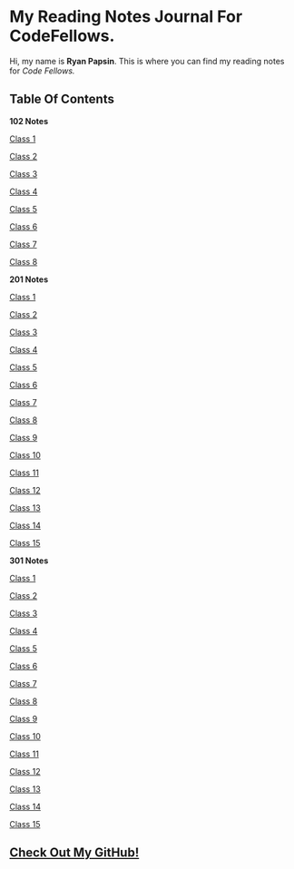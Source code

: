 # My Reading Notes Journal For CodeFellows.

Hi, my name is **Ryan Papsin**. This is where you can find my reading notes for *Code Fellows.*

## Table Of Contents ##

**102 Notes**

[Class 1](/Intro%20to%20Software%20Development/102%20Class%201%20Notes.md)

[Class 2](Intro%20to%20Software%20Development/102%20Class%201%20Notes.md)  

[Class 3](/102%20-%20Intro%20to%20Software%20Development/102%20Class%201%20Notes.md)

[Class 4](102%20-%20Intro%20to%20Software%20Development/102%20Class%201%20Notes.md)

[Class 5](/102/102%20Class%205%20Notes.md)

[Class 6](/102/102%20Class%206%20Notes.md)

[Class 7](/102/102%20Class%207%20Notes.md)

[Class 8](/102/102%20Class%208%20Notes.md)

**201 Notes**

[Class 1](/201/201%20Class%201%20Notes.md)

[Class 2](/201/201%20Class%202%20Notes.md)

[Class 3](/201/201%20Class%203%20Notes.md)

[Class 4](/201/201%20Class%204%20Notes.md)

[Class 5](/201/201%20Class%205%20Notes.md)

[Class 6](/201/201%20Class%206%20Notes.md)

[Class 7](/201/201%20Class%207%20Notes.md)

[Class 8](/201/201%20Class%208%20Notes.md)

[Class 9](/201/201%20Class%209%20Notes.md)

[Class 10](/201/201%20Class%2010%20Notes.md)

[Class 11](/201/201%20Class%2011%20Notes.md)

[Class 12](/201/201%20Class%2012%20Notes.md)

[Class 13](/201/201%20Class%2013%20Notes.md)

[Class 14](/201/201%20Class%2014%20Notes.md)

[Class 15](/201/201%20Class%2015%20Notes.md)

**301 Notes**

[Class 1](/301/301%20Class%201%20Notes.md)

[Class 2](/301/301%20Class%202%20Notes.md)

[Class 3](/301/301%20Class%203%20Notes.md)

[Class 4](/301/301%20Class%204%20Notes.md)

[Class 5](/301/301%20Class%205%20Notes.md)

[Class 6](/301/301%20Class%206%20Notes.md)

[Class 7](/301/301%20Class%207%20Notes.md)

[Class 8](/301/301%20Class%208%20Notes.md)

[Class 9](/301/301%20Class%209%20Notes.md)

[Class 10](/301/301%20Class%2010%20Notes.md)

[Class 11](/301/301%20Class%2011%20Notes.md)

[Class 12](/301/301%20Class%2012%20Notes.md)

[Class 13](/301/301%20Class%2013%20Notes.md)

[Class 14](/301/301%20Class%2014%20Notes.md)

[Class 15](/301/301%20Class%2015%20Notes.md)

## [Check Out My GitHub!](https://github.com/rpap75) ##
